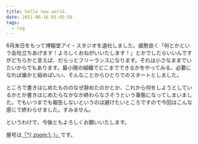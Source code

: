 ```yaml
---
title: hello new world.
date: 2011-06-16 01:45:59
tags: 
  - log 
---
```

6月末日をもって博報堂アイ・スタジオを退社しました。威勢良く「何とかという会社立ちあげます！よろしくおねがいいたします！」とかでしたらいいんですがどちらかと言えば、だらっとフリーランスになります。それは小さなままでいたいからでもあります。最小限の組織でどこまでできるかをやってみる、必要になれば誰かと組めばいい、そんなことからひとりでのスタートとしました。

<!-- more -->

ところで書きはじめたもののなぜ辞めたのかとか、これから何をしようとしているかとか書きはじめたらなかなか終わらなさそうという事態になってしまいました。でもいつまでも報告しないというのは避けたいところですので今回はこんな感じで終わらせました。すみません。

というわけで、今後ともよろしくお願いいたします。

屋号は<a href="//zoomone.net">「*{ zoom:1; }」</a>です。
